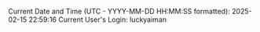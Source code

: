 Current Date and Time (UTC - YYYY-MM-DD HH:MM:SS formatted): 2025-02-15 22:59:16
Current User's Login: luckyaiman

